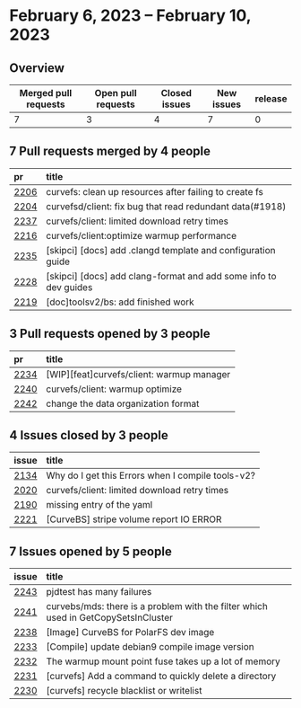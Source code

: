 # February  6, 2023 – February  10, 2023

## Overview

| Merged pull requests | Open pull requests | Closed issues | New issues | release |
|-- | -- | -- | -- | -- |
| 7 | 3 | 4 | 7 | 0 |

 ## 7 Pull requests merged by 4 people

 |pr|title|
|:--|:--|
|[2206](https://github.com/opencurve/curve/pull/2206)|curvefs: clean up resources after failing to create fs
|[2204](https://github.com/opencurve/curve/pull/2204)|curvefsd/client: fix bug that read redundant data(#1918)
|[2237](https://github.com/opencurve/curve/pull/2237)|curvefs/client: limited download retry times
|[2216](https://github.com/opencurve/curve/pull/2216)|curvefs/client:optimize warmup performance
|[2235](https://github.com/opencurve/curve/pull/2235)|[skipci] [docs] add .clangd template and configuration guide
|[2228](https://github.com/opencurve/curve/pull/2228)|[skipci] [docs] add clang-format and add some info to dev guides
|[2219](https://github.com/opencurve/curve/pull/2219)|[doc]toolsv2/bs: add finished work

## 3 Pull requests opened by 3 people
|pr|title|
|:--|:--|
|[2234](https://github.com/opencurve/curve/pull/2234)|[WIP][feat]curvefs/client: warmup manager
|[2240](https://github.com/opencurve/curve/pull/2240)|curvefs/client: warmup optimize
|[2242](https://github.com/opencurve/curve/pull/2240)|change the data organization format

## 4 Issues closed by 3 people
|issue|title|
|:--|:--|
|[2134](https://github.com/opencurve/curve/issues/2134)|Why do I get this Errors when I compile tools-v2?
|[2020](https://github.com/opencurve/curve/issues/2240)|curvefs/client: limited download retry times
|[2190](https://github.com/opencurve/curve/issues/2240)|missing entry of the yaml
|[2221](https://github.com/opencurve/curve/issues/2221)|[CurveBS] stripe volume report IO ERROR

## 7 Issues opened by 5 people
|issue|title|
|:--|:--|
|[2243](https://github.com/opencurve/curve/issues/2243)|pjdtest has many failures
|[2241](https://github.com/opencurve/curve/issues/2241)|curvebs/mds: there is a problem with the filter which used in GetCopySetsInCluster
|[2238](https://github.com/opencurve/curve/issues/2238)|[Image] CurveBS for PolarFS dev image
|[2233](https://github.com/opencurve/curve/issues/2233)|[Compile] update debian9 compile image version
|[2232](https://github.com/opencurve/curve/issues/2232)|The warmup mount point fuse takes up a lot of memory
|[2231](https://github.com/opencurve/curve/issues/2231)|[curvefs] Add a command to quickly delete a directory
|[2230](https://github.com/opencurve/curve/issues/2230)|[curvefs] recycle blacklist or writelist